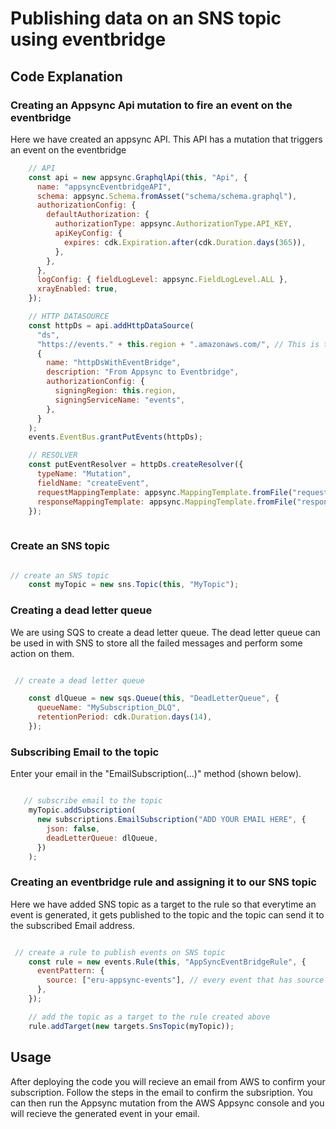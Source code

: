 # Publishing data on an SNS topic using eventbridge

## Code Explanation

### Creating an Appsync Api mutation to fire an event on the eventbridge

Here we have created an appsync API. This API has a mutation that triggers an event on the eventbridge

```javascript
    // API
    const api = new appsync.GraphqlApi(this, "Api", {
      name: "appsyncEventbridgeAPI",
      schema: appsync.Schema.fromAsset("schema/schema.graphql"),
      authorizationConfig: {
        defaultAuthorization: {
          authorizationType: appsync.AuthorizationType.API_KEY,
          apiKeyConfig: {
            expires: cdk.Expiration.after(cdk.Duration.days(365)),
          },
        },
      },
      logConfig: { fieldLogLevel: appsync.FieldLogLevel.ALL },
      xrayEnabled: true,
    });

    // HTTP DATASOURCE
    const httpDs = api.addHttpDataSource(
      "ds",
      "https://events." + this.region + ".amazonaws.com/", // This is the ENDPOINT for eventbridge.
      {
        name: "httpDsWithEventBridge",
        description: "From Appsync to Eventbridge",
        authorizationConfig: {
          signingRegion: this.region,
          signingServiceName: "events",
        },
      }
    );
    events.EventBus.grantPutEvents(httpDs);

    // RESOLVER
    const putEventResolver = httpDs.createResolver({
      typeName: "Mutation",
      fieldName: "createEvent",
      requestMappingTemplate: appsync.MappingTemplate.fromFile("request.vtl"),
      responseMappingTemplate: appsync.MappingTemplate.fromFile("response.vtl"),
    });
    
```

### Create an SNS topic

```javascript

// create an SNS topic
    const myTopic = new sns.Topic(this, "MyTopic");

```

### Creating a dead letter queue

We are using SQS to create a dead letter queue. The dead letter queue can be used in with SNS to store all the failed messages and perform some action on them.

```javascript

 // create a dead letter queue

    const dlQueue = new sqs.Queue(this, "DeadLetterQueue", {
      queueName: "MySubscription_DLQ",
      retentionPeriod: cdk.Duration.days(14),
    });


```

### Subscribing Email to the topic

Enter your email in the "EmailSubscription(...)" method (shown below). 

```javascript

   // subscribe email to the topic
    myTopic.addSubscription(
      new subscriptions.EmailSubscription("ADD YOUR EMAIL HERE", {
        json: false,
        deadLetterQueue: dlQueue,
      })
    );
```


### Creating an eventbridge rule and assigning it to our SNS topic

Here we have added SNS topic as a target to the rule so that everytime an event is generated, it gets published to the topic and the topic can send it to the subscribed Email address.

```javascript

 // create a rule to publish events on SNS topic
    const rule = new events.Rule(this, "AppSyncEventBridgeRule", {
      eventPattern: {
        source: ["eru-appsync-events"], // every event that has source = "eru-appsync-events" will be sent to SNS topic
      },
    });

    // add the topic as a target to the rule created above
    rule.addTarget(new targets.SnsTopic(myTopic));
```


## Usage

After deploying the code you will recieve an email from AWS to confirm your subscription. Follow the steps in the email to confirm the subsription. You can then run the Appsync mutation from the AWS Appsync console and you will recieve the generated event in your email.
